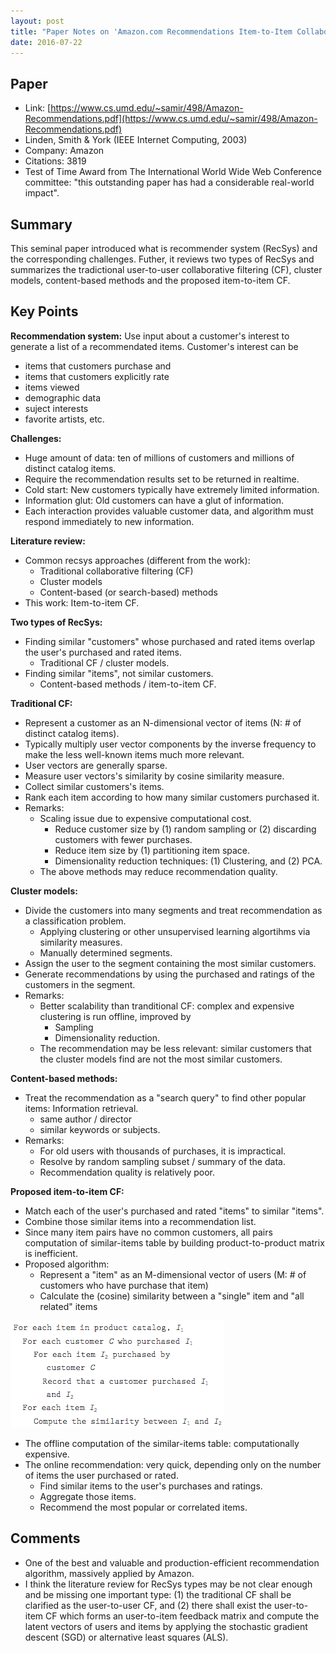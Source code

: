 ```yaml
---
layout: post
title: "Paper Notes on 'Amazon.com Recommendations Item-to-Item Collaborative Filtering'"
date: 2016-07-22
---
```


## Paper

- Link: [https://www.cs.umd.edu/~samir/498/Amazon-Recommendations.pdf](https://www.cs.umd.edu/~samir/498/Amazon-Recommendations.pdf)
- Linden, Smith & York (IEEE Internet Computing, 2003)
- Company: Amazon
- Citations: 3819
- Test of Time Award from The International World Wide Web Conference committee: "this outstanding paper has had a considerable real-world impact".

## Summary

This seminal paper introduced what is recommender system (RecSys) and the corresponding challenges. Futher, it reviews two types of RecSys and summarizes the tradictional user-to-user collaborative filtering (CF), cluster models, content-based methods and the proposed item-to-item CF.

## Key Points

**Recommendation system:** Use input about a customer's interest to generate a list of a recommendated items. Customer's interest can be

- items that customers purchase and 
- items that customers explicitly rate
- items viewed
- demographic data
- suject interests
- favorite artists, etc.

**Challenges:**

- Huge amount of data: ten of millions of customers and millions of distinct catalog items.
- Require the recommendation results set to be returned in realtime.
- Cold start: New customers typically have extremely limited information.
- Information glut: Old customers can have a glut of information.
- Each interaction provides valuable customer data, and algorithm must respond immediately to new information.

**Literature review:**

- Common recsys approaches (different from the work):
  * Traditional collaborative filtering (CF)
  * Cluster models
  * Content-based (or search-based) methods
- This work: Item-to-item CF.

**Two types of RecSys:**

- Finding similar "customers" whose purchased and rated items overlap the user's purchased and rated items.
  * Traditional CF / cluster models.
- Finding similar "items", not similar customers.
  * Content-based methods / item-to-item CF.

**Traditional CF:**

- Represent a customer as an N-dimensional vector of items (N: # of distinct catalog items).
- Typically multiply user vector components by the inverse frequency to make the less well-known items much more relevant.
- User vectors are generally sparse.
- Measure user vectors's similarity by cosine similarity measure.
- Collect similar customers's items.
- Rank each item according to how many similar customers purchased it.
- Remarks:
  * Scaling issue due to expensive computational cost.
    - Reduce customer size by (1) random sampling or (2) discarding customers with fewer purchases.
    - Reduce item size by (1) partitioning item space.
    - Dimensionality reduction techniques: (1) Clustering, and (2) PCA.
  * The above methods may reduce recommendation quality.

**Cluster models:**

- Divide the customers into many segments and treat recommendation as a classification problem.
  * Applying clustering or other unsupervised learning algortihms via similarity measures.
  * Manually determined segments.
- Assign the user to the segment containing the most similar customers.
- Generate recommendations by using the purchased and ratings of the customers in the segment.
- Remarks:
  * Better scalability than tranditional CF: complex and expensive clustering is run offline, improved by
    - Sampling
    - Dimensionality reduction.
  * The recommendation may be less relevant: similar customers that the cluster models find are not the most similar customers.

**Content-based methods:**

- Treat the recommendation as a "search query" to find other popular items: Information retrieval.
  * same author / director
  * similar keywords or subjects.
- Remarks:
  * For old users with thousands of purchases, it is impractical.
  * Resolve by random sampling subset / summary of the data.
  * Recommendation quality is relatively poor.

**Proposed item-to-item CF:**

- Match each of the user's purchased and rated "items" to similar "items".
- Combine those similar items into a recommendation list.
- Since many item pairs have no common customers, all pairs computation of similar-items table by building product-to-product matrix is inefficient.
- Proposed algorithm: 
  * Represent a "item" as an M-dimensional vector of users (M: # of customers who have purchase that item)
  * Calculate the (cosine) similarity between a "single" item and "all related" items

<img style="float: middle" src="/images/amazon_item2itemCF_algo.png"/>

- The offline computation of the similar-items table: computationally expensive.
- The online recommendation: very quick, depending only on the number of items the user purchased or rated.
  * Find similar items to the user's purchases and ratings.
  * Aggregate those items.
  * Recommend the most popular or correlated items.

## Comments

- One of the best and valuable and production-efficient recommendation algorithm, massively applied by Amazon.
- I think the literature review for RecSys types may be not clear enough and be missing one important type: (1) the traditional CF shall be clarified as the user-to-user CF, and (2) there shall exist the user-to-item CF which forms an user-to-item feedback matrix and compute the latent vectors of users and items by applying the stochastic gradient descent (SGD) or alternative least squares (ALS).
